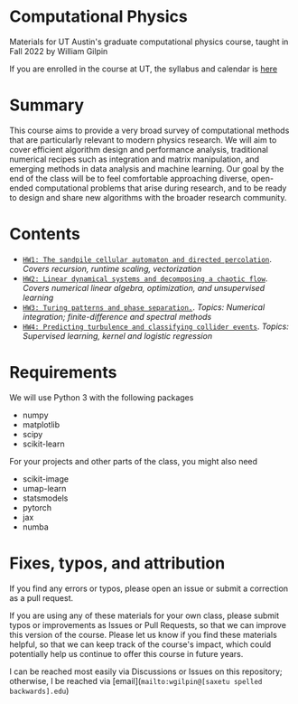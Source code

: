 # Computational Physics

Materials for UT Austin's graduate computational physics course, taught in Fall 2022 by William Gilpin

If you are enrolled in the course at UT, the syllabus and calendar is [here](https://docs.google.com/document/d/1URJmdpTVG8E2bLLu5xAHctICb6krbZ0fC0hO2i2xEXY/edit?usp=sharing)

# Summary

This course aims to provide a very broad survey of computational methods that are particularly relevant to modern physics research. We will aim to cover efficient algorithm design and performance analysis, traditional numerical recipes such as integration and matrix manipulation, and emerging methods in data analysis and machine learning. Our goal by the end of the class will be to feel comfortable approaching diverse, open-ended computational problems that arise during research, and to be ready to design and share new algorithms with the broader research community.

# Contents

+ [`HW1: The sandpile cellular automaton and directed percolation`](https://github.com/williamgilpin/cphy/blob/main/hw/cellular_automata_complexity.ipynb). *Covers recursion, runtime scaling, vectorization*
+ [`HW2: Linear dynamical systems and decomposing a chaotic flow`](https://github.com/williamgilpin/cphy/blob/main/hw/matrices_unsupervised_learning.ipynb). *Covers numerical linear algebra, optimization, and unsupervised learning*
+ [`HW3: Turing patterns and phase separation.`](https://github.com/williamgilpin/cphy/blob/main/hw/pde_turing.ipynb). *Topics: Numerical integration; finite-difference and spectral methods*
+ [`HW4: Predicting turbulence and classifying collider events`](https://github.com/williamgilpin/cphy/blob/main/hw/forecasting_regression_supervised.ipynb). *Topics: Supervised learning, kernel and logistic regression*

<!-- + [`lab1`](https://github.com/williamgilpin/cphy/blob/main//lab2/lab1.ipynb)x -->

# Requirements

We will use Python 3 with the following packages

+ numpy
+ matplotlib
+ scipy
+ scikit-learn

For your projects and other parts of the class, you might also need

+ scikit-image
+ umap-learn
+ statsmodels
+ pytorch
+ jax
+ numba


# Fixes, typos, and attribution

If you find any errors or typos, please open an issue or submit a correction as a pull request.

If you are using any of these materials for your own class, please submit typos or improvements as Issues or Pull Requests, so that we can improve this version of the course. Please let us know if you find these materials helpful, so that we can keep track of the course's impact, which could  potentially help us continue to offer this course in future years.

I can be reached most easily via Discussions or Issues on this repository; otherwise, I be reached via [email](`mailto:wgilpin@[saxetu spelled backwards].edu`)


<sup><sub>
<!-- Google tag (gtag.js) -->
<script async src="https://www.googletagmanager.com/gtag/js?id=G-37RSFCXBQY"></script>
<script>
  window.dataLayer = window.dataLayer || [];
  function gtag(){dataLayer.push(arguments);}
  gtag('js', new Date());

  gtag('config', 'G-37RSFCXBQY');
</script>
</sup></sub>

